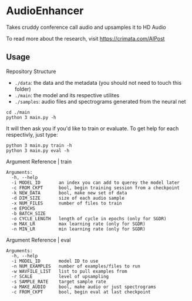 # AudioEnhancer
Takes cruddy conference call audio and upsamples it to HD Audio

To read more about the research, visit https://crimata.com/AIPost

## Usage

Repository Structure

* `./data`: the data and the metadata (you should not need to touch this folder)
* `./main`: the model and its respective utilites
* `./samples`: audio files and spectrograms generated from the neural net

```
cd ./main
python 3 main.py -h
```

It will then ask you if you'd like to train or evaluate.  To get help for each respectivly, just type:

```
python 3 main.py train -h
python 3 main.py eval -h
```

Argument Reference | train

```
Arguments:
  -h, --help        
  -i MODEL_ID       an index you can add to querey the model later
  -c FROM_CKPT      bool, begin training session from a checkpoint
  -k NEW_DATA       bool, make new set of data
  -d DIM_SIZE       size of each audio sample
  -x NUM_FILES      number of files to train
  -e EPOCHS
  -b BATCH_SIZE
  -o CYCLE_LENGTH   length of cycle in epochs (only for SGDR)
  -m MAX_LR         max learning rate (only for SGDR)
  -n MIN_LR         min learning rate (only for SGDR)
```

Argument Reference | eval

```
Arguments:
  -h, --help
  -i MODEL_ID       model ID to use
  -n NUM_EXAMPLES   number of examples/files to run
  -w WAVFILE_LIST   list to pull examples from
  -r SCALE          level of upsampling
  -s SAMPLE_RATE    target sample rate
  -a MAKE_AUDIO     bool, make audio or just spectrograms
  -c FROM_CKPT      bool, begin eval at last checkpoint
```

